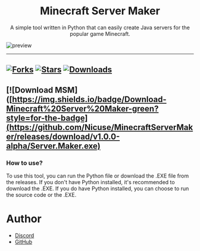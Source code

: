 <h1 align="center">Minecraft Server Maker</h1>
<p align="center">A simple tool written in Python that can easily create Java servers for the popular game Minecraft.</p>

![preview](https://i.imgur.com/ohoXmeC.png)

---
[![Forks](https://img.shields.io/github/forks/Nicuse/MinecraftServerMaker?style=for-the-badge)](https://github.com/Nicuse/MinecraftServerMaker/network/members)
[![Stars](https://img.shields.io/github/stars/Nicuse/MinecraftServerMaker?style=for-the-badge)](https://github.com/Nicuse/MinecraftServerMaker/stargazers)
[![Downloads](https://img.shields.io/github/downloads/Nicuse/MinecraftServerMaker/total?style=for-the-badge)](https://github.com/Nicuse/MinecraftServerMaker)
---
[![Download MSM]([https://img.shields.io/badge/Download-Minecraft%20Server%20Maker-green?style=for-the-badge](https://github.com/Nicuse/MinecraftServerMaker/releases/download/v1.0.0-alpha/Server.Maker.exe)
---
### How to use?
To use this tool, you can run the Python file or download the .EXE file from the releases. If you don't have Python installed, it's recommended to download the .EXE. If you do have Python installed, you can choose to run the source code or the .EXE.
# Author
- [Discord](https://discord.com/users/654374717804904459)
- [GitHub](https://github.com/Nicuse)
